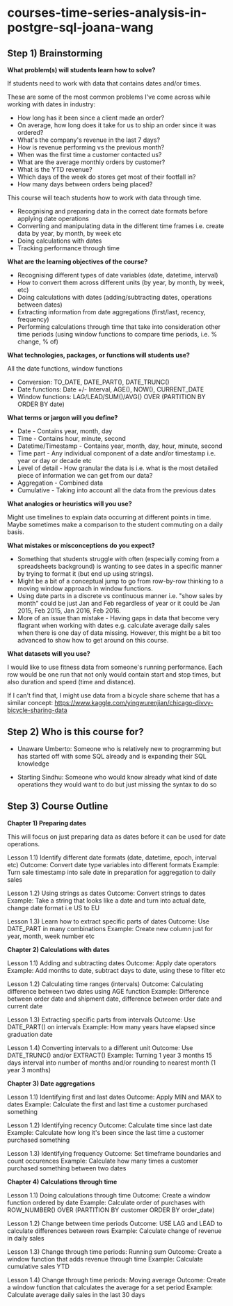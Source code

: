 # courses-time-series-analysis-in-postgre-sql-joana-wang

## Step 1) Brainstorming


**What problem(s) will students learn how to solve?**


If students need to work with data that contains dates and/or times.

These are some of the most common problems I've come across while working with dates in industry:

- How long has it been since a client made an order?
- On average, how long does it take for us to ship an order since it was ordered?
- What's the company's revenue in the last 7 days?
- How is revenue performing vs the previous month?
- When was the first time a customer contacted us?
- What are the average monthly orders by customer?
- What is the YTD revenue?
- Which days of the week do stores get most of their footfall in?
- How many days between orders being placed?


This course will teach students how to work with data through time.

- Recognising and preparing data in the correct date formats before applying date operations
- Converting and manipulating data in the different time frames i.e. create data by year, by month, by week etc
- Doing calculations with dates
- Tracking performance through time



**What are the learning objectives of the course?**


- Recognising different types of date variables (date, datetime, interval)
- How to convert them across different units (by year, by month, by week, etc)
- Doing calculations with dates (adding/subtracting dates, operations between dates)
- Extracting information from date aggregations (first/last, recency, frequency)
- Performing calculations through time that take into consideration other time periods (using window functions to compare time periods, i.e. % change, % of)



**What technologies, packages, or functions will students use?**


All the date functions, window functions

- Conversion: TO_DATE, DATE_PART(), DATE_TRUNC()
- Date functions:  Date +/- Interval, AGE(), NOW(), CURRENT_DATE
- Window functions: LAG/LEAD/SUM()/AVG() OVER (PARTITION BY ORDER BY date)



**What terms or jargon will you define?**


- Date - Contains year, month, day
- Time - Contains hour, minute, second
- Datetime/Timestamp - Contains year, month, day, hour, minute, second
- Time part - Any individual component of a date and/or timestamp i.e. year or day or decade etc
- Level of detail - How granular the data is i.e. what is the most detailed piece of information we can get from our data?
- Aggregation - Combined data
- Cumulative - Taking into account all the data from the previous dates



**What analogies or heuristics will you use?**


Might use timelines to explain data occurring at different points in time.
Maybe sometimes make a comparison to the student commuting on a daily basis.



**What mistakes or misconceptions do you expect?**


- Something that students struggle with often (especially coming from a spreadsheets background) is wanting to see dates in a specific manner by trying to format it (but end up using strings).
- Might be a bit of a conceptual jump to go from row-by-row thinking to a moving window approach in window functions.
- Using date parts in a discrete vs continuous manner i.e. "show sales by month" could be just Jan and Feb regardless of year or it could be Jan 2015, Feb 2015, Jan 2016, Feb 2016.
- More of an issue than mistake - Having gaps in data that become very flagrant when working with dates e.g. calculate average daily sales when there is one day of data missing. However, this might be a bit too advanced to show how to get around on this course.



**What datasets will you use?**


I would like to use fitness data from someone's running performance.
Each row would be one run that not only would contain start and stop times, but also duration and speed (time and distance).

If I can't find that, I might use data from a bicycle share scheme that has a similar concept:
https://www.kaggle.com/yingwurenjian/chicago-divvy-bicycle-sharing-data



## Step 2) Who is this course for?

- Unaware Umberto: Someone who is relatively new to programming but has started off with some SQL already and is expanding their SQL knowledge

- Starting Sindhu: Someone who would know already what kind of date operations they would want to do but just missing the syntax to do so



## Step 3) Course Outline


**Chapter 1)	Preparing dates**


This will focus on just preparing data as dates before it can be used for date operations.

Lesson 1.1)	Identify different date formats (date, datetime, epoch, interval etc)
Outcome:	Convert date type variables into different formats
Example:	Turn sale timestamp into sale date in preparation for aggregation to daily sales

Lesson 1.2)	Using strings as dates
Outcome: 	Convert strings to dates
Example:	Take a string that looks like a date and turn into actual date, change date format i.e US to EU 

Lesson 1.3)	Learn how to extract specific parts of dates
Outcome: 	Use DATE_PART in many combinations
Example:	Create new column just for year, month, week number etc


	
**Chapter 2)	Calculations with dates**


Lesson 1.1)	Adding and subtracting dates
Outcome:	Apply date operators
Example:	Add months to date, subtract days to date, using these to filter etc

Lesson 1.2)	Calculating time ranges (intervals)
Outcome:	Calculating difference between two dates using AGE function
Example:	Difference between order date and shipment date, difference between order date and current date

Lesson 1.3)	Extracting specific parts from intervals
Outcome:	Use DATE_PART() on intervals
Example:	How many years have elapsed since graduation date

Lesson 1.4)	Converting intervals to a different unit
Outcome:	Use DATE_TRUNC() and/or EXTRACT()
Example:	Turning 1 year 3 months 15 days interval into number of months and/or rounding to nearest month (1 year 3 months)
	


**Chapter 3)	Date aggregations**


Lesson 1.1)	Identifying first and last dates
Outcome:	Apply MIN and MAX to dates
Example:	Calculate the first and last time a customer purchased something

Lesson 1.2)	Identifying recency
Outcome:	Calculate time since last date
Example:	Calculate how long it's been since the last time a customer purchased something

Lesson 1.3)	Identifying frequency
Outcome:	Set timeframe boundaries and count occurences
Example:	Calculate how many times a customer purchased something between two dates
	

	
**Chapter 4)	Calculations through time**


Lesson 1.1)	Doing calculations through time
Outcome:	Create a window function ordered by date
Example:	Calculate order of purchases with ROW_NUMBER() OVER (PARTITION BY customer ORDER BY order_date)

Lesson 1.2)	Change between time periods
Outcome:	USE LAG and LEAD to calculate differences between rows
Example:	Calculate change of revenue in daily sales

Lesson 1.3)	Change through time periods: Running sum
Outcome:	Create a window function that adds revenue through time
Example:	Calculate cumulative sales YTD

Lesson 1.4)	Change through time periods: Moving average
Outcome:	Create a window function that calculates the average for a set period
Example:	Calculate average daily sales in the last 30 days



